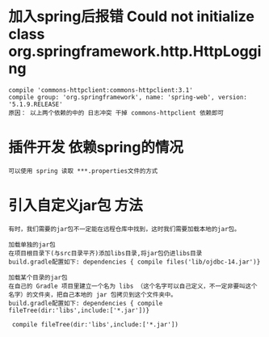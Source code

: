 # 加入spring后报错 Could not initialize class org.springframework.http.HttpLogging
    
    compile 'commons-httpclient:commons-httpclient:3.1'
    compile group: 'org.springframework', name: 'spring-web', version: '5.1.9.RELEASE'
    原因： 以上两个依赖的中的 日志冲突 干掉 commons-httpclient 依赖即可
    
    
#  插件开发  依赖spring的情况
    可以使用 spring 读取 ***.properties文件的方式
    
    
#  引入自定义jar包 方法

    有时，我们需要的jar包不一定能在远程仓库中找到，这时我们需要加载本地的jar包。
    
    加载单独的jar包
    在项目根目录下(与src目录平齐)添加libs目录,将jar包仍进libs目录
    build.gradle配置如下: dependencies { compile files('lib/ojdbc-14.jar')}
    
    加载某个目录的jar包
    在自己的 Gradle 项目里建立一个名为 libs （这个名字可以自己定义，不一定非要叫这个名字）的文件夹，把自己本地的 jar 包拷贝到这个文件夹中。
    build.gradle配置如下: dependencies { compile fileTree(dir:'libs',include:['*.jar'])}
    
     compile fileTree(dir:'libs',include:['*.jar'])
    
    